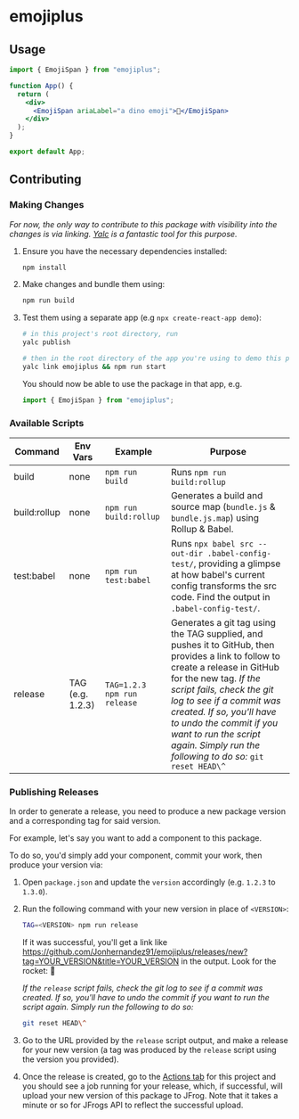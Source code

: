 # emojiplus

## Usage

```jsx
import { EmojiSpan } from "emojiplus";

function App() {
  return (
    <div>
      <EmojiSpan ariaLabel="a dino emoji">🦖</EmojiSpan>
    </div>
  );
}

export default App;
```

## Contributing

### Making Changes

_For now, the only way to contribute to this package with visibility into the changes is via linking. [Yalc](https://github.com/wclr/yalc) is a fantastic tool for this purpose._

1. Ensure you have the necessary dependencies installed:

   ```bash
   npm install
   ```

2. Make changes and bundle them using:

   ```bash
   npm run build
   ```

3. Test them using a separate app (e.g `npx create-react-app demo`):

   ```bash
   # in this project's root directory, run
   yalc publish

   # then in the root directory of the app you're using to demo this package, run:
   yalc link emojiplus && npm run start
   ```

   You should now be able to use the package in that app, e.g.

   ```jsx
   import { EmojiSpan } from "emojiplus";
   ```

### Available Scripts

| Command | Env Vars | Example | Purpose
| - | - | - | - |
| build | none | `npm run build` | Runs `npm run build:rollup` |
| build:rollup | none | `npm run build:rollup` | Generates a build and source map (`bundle.js` & `bundle.js.map`) using Rollup & Babel. |
| test:babel | none | `npm run test:babel` | Runs `npx babel src --out-dir .babel-config-test/`, providing a glimpse at how babel's current config transforms the src code. Find the output in `.babel-config-test/`. |
| release | TAG (e.g. 1.2.3) | `TAG=1.2.3 npm run release` | Generates a git tag using the TAG supplied, and pushes it to GitHub, then provides a link to follow to create a release in GitHub for the new tag. *If the script fails, check the git log to see if a commit was created. If so, you'll have to undo the commit if you want to run the script again. Simply run the following to do so:*  `git reset HEAD\^` |

### Publishing Releases

In order to generate a release, you need to produce a new package version and a corresponding tag for said version.

For example, let's say you want to add a component to this package.

To do so, you'd simply add your component, commit your work, then produce your version via:

1. Open `package.json` and update the `version` accordingly (e.g. `1.2.3` to `1.3.0`).
2. Run the following command with your new version in place of `<VERSION>`:

   ```bash
   TAG=<VERSION> npm run release
   ```

   If it was successful, you'll get a link like https://github.com/Jonhernandez91/emojiplus/releases/new?tag=YOUR_VERSION&title=YOUR_VERSION in the output. Look for the rocket: 🚀

   _If the `release` script fails, check the git log to see if a commit was created. If so, you'll have to undo the commit if you want to run the script again. Simply run the following to do so:_

   ```bash
   git reset HEAD\^
   ```

3. Go to the URL provided by the `release` script output, and make a release for your new version (a tag was produced by the `release` script using the version you provided).

4. Once the release is created, go to the [Actions tab](https://github.com/Jonhernandez91/emojiplus/actions) for this project and you should see a job running for your release, which, if successful, will upload your new version of this package to JFrog. Note that it takes a minute or so for JFrogs API to reflect the successful upload.
